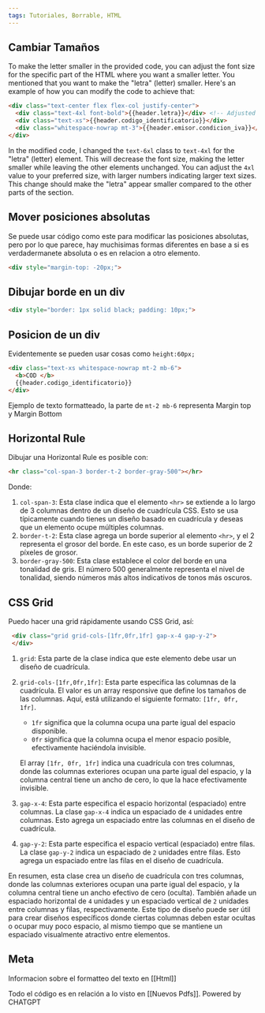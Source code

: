 ```yaml
---
tags: Tutoriales, Borrable, HTML
---
```

## Cambiar Tamaños

To make the letter smaller in the provided code, you can adjust the font size for the specific part of the HTML where you want a smaller letter. You mentioned that you want to make the "letra" (letter) smaller. Here's an example of how you can modify the code to achieve that:

~~~html
<div class="text-center flex flex-col justify-center">
  <div class="text-4xl font-bold">{{header.letra}}</div> <!-- Adjusted font size here -->
  <div class="text-xs">{{header.codigo_identificatorio}}</div>
  <div class="whitespace-nowrap mt-3">{{header.emisor.condicion_iva}}</div>
</div>

~~~

In the modified code, I changed the `text-6xl` class to `text-4xl` for the "letra" (letter) element. This will decrease the font size, making the letter smaller while leaving the other elements unchanged. You can adjust the `4xl` value to your preferred size, with larger numbers indicating larger text sizes. This change should make the "letra" appear smaller compared to the other parts of the section.

## Mover posiciones absolutas

Se puede usar código como este para modificar las posiciones absolutas, pero por lo que parece, hay muchisimas formas diferentes en base a si es verdadermanete absoluta o es en relacion a otro elemento.

~~~html
<div style="margin-top: -20px;">
~~~

## Dibujar borde en un div

~~~html
<div style="border: 1px solid black; padding: 10px;">
~~~

## Posicion de un div

Evidentemente se pueden usar cosas como `height:60px;` 

```html
<div class="text-xs whitespace-nowrap mt-2 mb-6">
  <b>COD </b>
  {{header.codigo_identificatorio}}
</div>
```

Ejemplo de texto formatteado, la parte de `mt-2 mb-6` representa Margin top y Margin Bottom


## Horizontal Rule

Dibujar una Horizontal Rule es posible con:

```html
<hr class="col-span-3 border-t-2 border-gray-500"></hr>
```

Donde:
1. `col-span-3`: Esta clase indica que el elemento `<hr>` se extiende a lo largo de 3 columnas dentro de un diseño de cuadrícula CSS. Esto se usa típicamente cuando tienes un diseño basado en cuadrícula y deseas que un elemento ocupe múltiples columnas.
2. `border-t-2`: Esta clase agrega un borde superior al elemento `<hr>`, y el 2 representa el grosor del borde. En este caso, es un borde superior de 2 píxeles de grosor. 
3. `border-gray-500`: Esta clase establece el color del borde en una tonalidad de gris. El número 500 generalmente representa el nivel de tonalidad, siendo números más altos indicativos de tonos más oscuros.

## CSS Grid

Puedo hacer una grid rápidamente usando CSS Grid, así:

```html
 <div class="grid grid-cols-[1fr,0fr,1fr] gap-x-4 gap-y-2"> 
 </div>
```

1. `grid`: Esta parte de la clase indica que este elemento debe usar un diseño de cuadrícula.
    
2. `grid-cols-[1fr,0fr,1fr]`: Esta parte especifica las columnas de la cuadrícula. El valor es un array responsive que define los tamaños de las columnas. Aquí, está utilizando el siguiente formato: `[1fr, 0fr, 1fr]`.
    
    - `1fr` significa que la columna ocupa una parte igual del espacio disponible.
    - `0fr` significa que la columna ocupa el menor espacio posible, efectivamente haciéndola invisible.
    
    El array `[1fr, 0fr, 1fr]` indica una cuadrícula con tres columnas, donde las columnas exteriores ocupan una parte igual del espacio, y la columna central tiene un ancho de cero, lo que la hace efectivamente invisible.
3. `gap-x-4`: Esta parte especifica el espacio horizontal (espaciado) entre columnas. La clase `gap-x-4` indica un espaciado de `4` unidades entre columnas. Esto agrega un espaciado entre las columnas en el diseño de cuadrícula.
    
4. `gap-y-2`: Esta parte especifica el espacio vertical (espaciado) entre filas. La clase `gap-y-2` indica un espaciado de `2` unidades entre filas. Esto agrega un espaciado entre las filas en el diseño de cuadrícula.
    

En resumen, esta clase crea un diseño de cuadrícula con tres columnas, donde las columnas exteriores ocupan una parte igual del espacio, y la columna central tiene un ancho efectivo de cero (oculta). También añade un espaciado horizontal de `4` unidades y un espaciado vertical de `2` unidades entre columnas y filas, respectivamente. Este tipo de diseño puede ser útil para crear diseños específicos donde ciertas columnas deben estar ocultas o ocupar muy poco espacio, al mismo tiempo que se mantiene un espaciado visualmente atractivo entre elementos.


## Meta

Informacion sobre el formatteo del texto en [[Html]]

Todo el código es en relación a lo visto en [[Nuevos Pdfs]]. Powered by CHATGPT

